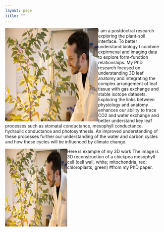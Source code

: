 ```yaml
---
layout: page
title: ""
---
```


<img  style="float: left" src="richardharwood.png" width="300" height="300" /> I am a postdoctral research exploring the plant-soil interface. To better understand biology I combine expirmenal and imaging data to explore form-function relationships. My PhD research focused on understanding 3D leaf anatomy and integrating the complex arrangement of leaf tissue with gas exchange and stable isotope datasets. Exploring the links between physiology and anatomy enhances our ability to trace CO2 and water exchange and better understand key leaf processes such as stomatal conductance, mesophyll conductance, hydraulic conductance and photosynthesis. An improved understanding of these processes further our understanding of the water and carbon cycles and how these cycles will be influenced by climate change. 
<br>

<img align="left" src="richardharwood.png" width="200" height="250" /> Here is example of my 3D work The image is 3D reconstruction of a chickpea mesophyll cell (cell wall, white; mitochondria, red; chloroplasts, green) #from my PhD paper. 


